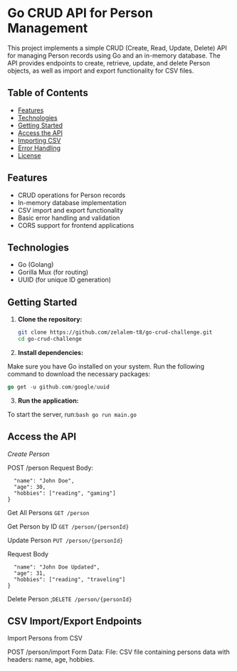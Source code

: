 # Go CRUD API for Person Management

This project implements a simple CRUD (Create, Read, Update, Delete) API for managing Person records using Go and an in-memory database. The API provides endpoints to create, retrieve, update, and delete Person objects, as well as import and export functionality for CSV files.

## Table of Contents

- [Features](#features)
- [Technologies](#technologies)
- [Getting Started](#getting-started)
- [Access the API](#Access-the-API)
- [Importing CSV](#importing-csv)
- [Error Handling](#error-handling)
- [License](#license)

## Features

- CRUD operations for Person records
- In-memory database implementation
- CSV import and export functionality
- Basic error handling and validation
- CORS support for frontend applications

## Technologies

- Go (Golang)
- Gorilla Mux (for routing)
- UUID (for unique ID generation)

## Getting Started

1. **Clone the repository:**

   ```bash
   git clone https://github.com/zelalem-t8/go-crud-challenge.git
   cd go-crud-challenge
   ```

2. **Install dependencies:**

Make sure you have Go installed on your system. Run the following command to download the necessary packages:

```go get -u github.com/gorilla/mux
go get -u github.com/google/uuid
```

3. **Run the application:**

To start the server, run:`bash go run main.go`

## Access the API

_Create Person_

POST /person
Request Body:

```{
  "name": "John Doe",
  "age": 30,
  "hobbies": ["reading", "gaming"]
}
```

Get All Persons `GET /person`

Get Person by ID `GET /person/{personId}`

Update Person `PUT /person/{personId}`

Request Body

```{
  "name": "John Doe Updated",
  "age": 31,
  "hobbies": ["reading", "traveling"]
}
```
Delete Person ;`DELETE /person/{personId}`

## CSV Import/Export Endpoints
Import Persons from CSV

POST /person/import
Form Data:
File: CSV file containing persons data with headers: name, age, hobbies.


